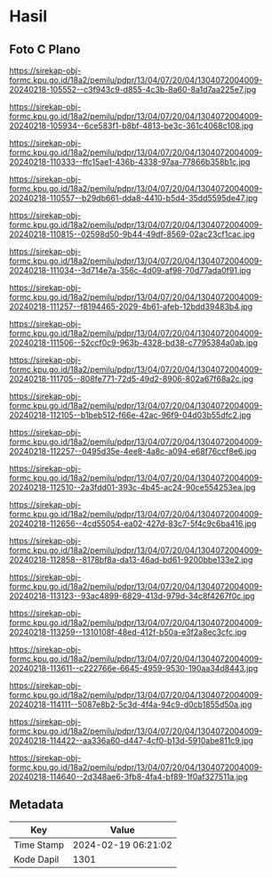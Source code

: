 # Hasil

## Foto C Plano

https://sirekap-obj-formc.kpu.go.id/18a2/pemilu/pdpr/13/04/07/20/04/1304072004009-20240218-105552--c3f943c9-d855-4c3b-8a60-8a1d7aa225e7.jpg

https://sirekap-obj-formc.kpu.go.id/18a2/pemilu/pdpr/13/04/07/20/04/1304072004009-20240218-105934--6ce583f1-b8bf-4813-be3c-361c4068c108.jpg

https://sirekap-obj-formc.kpu.go.id/18a2/pemilu/pdpr/13/04/07/20/04/1304072004009-20240218-110333--ffc15ae1-436b-4338-97aa-77866b358b1c.jpg

https://sirekap-obj-formc.kpu.go.id/18a2/pemilu/pdpr/13/04/07/20/04/1304072004009-20240218-110557--b29db661-dda8-4410-b5d4-35dd5595de47.jpg

https://sirekap-obj-formc.kpu.go.id/18a2/pemilu/pdpr/13/04/07/20/04/1304072004009-20240218-110815--02598d50-9b44-49df-8569-02ac23cf1cac.jpg

https://sirekap-obj-formc.kpu.go.id/18a2/pemilu/pdpr/13/04/07/20/04/1304072004009-20240218-111034--3d714e7a-356c-4d09-af98-70d77ada0f91.jpg

https://sirekap-obj-formc.kpu.go.id/18a2/pemilu/pdpr/13/04/07/20/04/1304072004009-20240218-111257--f8194465-2029-4b61-afeb-12bdd39483b4.jpg

https://sirekap-obj-formc.kpu.go.id/18a2/pemilu/pdpr/13/04/07/20/04/1304072004009-20240218-111506--52ccf0c9-963b-4328-bd38-c7795384a0ab.jpg

https://sirekap-obj-formc.kpu.go.id/18a2/pemilu/pdpr/13/04/07/20/04/1304072004009-20240218-111705--808fe771-72d5-49d2-8906-802a67f68a2c.jpg

https://sirekap-obj-formc.kpu.go.id/18a2/pemilu/pdpr/13/04/07/20/04/1304072004009-20240218-112105--b1beb512-f66e-42ac-96f9-04d03b55dfc2.jpg

https://sirekap-obj-formc.kpu.go.id/18a2/pemilu/pdpr/13/04/07/20/04/1304072004009-20240218-112257--0495d35e-4ee8-4a8c-a094-e68f76ccf8e6.jpg

https://sirekap-obj-formc.kpu.go.id/18a2/pemilu/pdpr/13/04/07/20/04/1304072004009-20240218-112510--2a3fdd01-393c-4b45-ac24-90ce554253ea.jpg

https://sirekap-obj-formc.kpu.go.id/18a2/pemilu/pdpr/13/04/07/20/04/1304072004009-20240218-112656--4cd55054-ea02-427d-83c7-5f4c9c6ba416.jpg

https://sirekap-obj-formc.kpu.go.id/18a2/pemilu/pdpr/13/04/07/20/04/1304072004009-20240218-112858--8178bf8a-da13-46ad-bd61-9200bbe133e2.jpg

https://sirekap-obj-formc.kpu.go.id/18a2/pemilu/pdpr/13/04/07/20/04/1304072004009-20240218-113123--93ac4899-6829-413d-979d-34c8f4267f0c.jpg

https://sirekap-obj-formc.kpu.go.id/18a2/pemilu/pdpr/13/04/07/20/04/1304072004009-20240218-113259--1310108f-48ed-412f-b50a-e3f2a8ec3cfc.jpg

https://sirekap-obj-formc.kpu.go.id/18a2/pemilu/pdpr/13/04/07/20/04/1304072004009-20240218-113611--c222766e-6645-4959-9530-190aa34d8443.jpg

https://sirekap-obj-formc.kpu.go.id/18a2/pemilu/pdpr/13/04/07/20/04/1304072004009-20240218-114111--5087e8b2-5c3d-4f4a-94c9-d0cb1855d50a.jpg

https://sirekap-obj-formc.kpu.go.id/18a2/pemilu/pdpr/13/04/07/20/04/1304072004009-20240218-114422--aa336a60-d447-4cf0-b13d-5910abe811c9.jpg

https://sirekap-obj-formc.kpu.go.id/18a2/pemilu/pdpr/13/04/07/20/04/1304072004009-20240218-114640--2d348ae6-3fb8-4fa4-bf89-1f0af327511a.jpg


## Metadata

| Key        | Value               |
| ---------- | ------------------- |
| Time Stamp | 2024-02-19 06:21:02 |
| Kode Dapil | 1301                |



